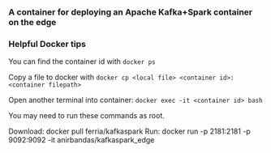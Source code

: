 ### A container for deploying an Apache Kafka+Spark container on the edge

### Helpful Docker tips

You can find the container id with ```docker ps```   

Copy a file to docker with ```docker cp <local file> <container id>:<container filepath>```


Open another terminal into container: ```docker exec -it <container id> bash```  

    
You may need to run these commands as root. 


Download: docker pull ferria/kafkaspark
Run: docker run -p 2181:2181 -p 9092:9092 -it anirbandas/kafkaspark_edge
